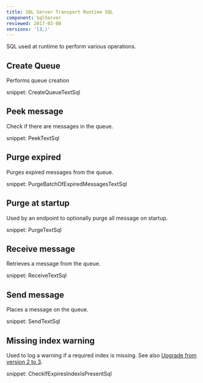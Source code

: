 ```yaml
---
title: SQL Server Transport Runtime SQL
component: SqlServer
reviewed: 2017-03-08
versions: '[3,)'
---
```


SQL used at runtime to perform various operations.


## Create Queue

Performs queue creation

snippet: CreateQueueTextSql


## Peek message

Check if there are messages in the queue.

snippet: PeekTextSql


## Purge expired

Purges expired messages from the queue.

snippet: PurgeBatchOfExpiredMessagesTextSql


## Purge at startup

Used by an endpoint to optionally purge all message on startup.

snippet: PurgeTextSql


## Receive message

Retrieves a message from the queue.

snippet: ReceiveTextSql


## Send message

Places a message on the queue.

snippet: SendTextSql


## Missing index warning

Used to log a warning if a required index is missing. See also [Upgrade from version 2 to 3](/nservicebus/upgrades/sqlserver-2to3#namespace-changes-indexes).

snippet: CheckIfExpiresIndexIsPresentSql